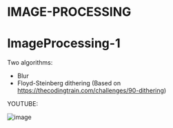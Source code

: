 # IMAGE-PROCESSING
 
# ImageProcessing-1

Two algorithms:
- Blur
- Floyd-Steinberg dithering (Based on https://thecodingtrain.com/challenges/90-dithering)

YOUTUBE: 

![image](https://github.com/user-attachments/assets/c1048eba-49bf-4032-8f0b-f0703b646b3c)
